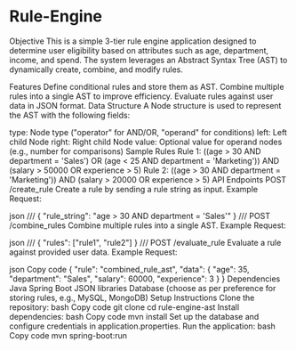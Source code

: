 # Rule-Engine

Objective
This is a simple 3-tier rule engine application designed to determine user eligibility based on attributes such as age, department, income, and spend. The system leverages an Abstract Syntax Tree (AST) to dynamically create, combine, and modify rules.

Features
Define conditional rules and store them as AST.
Combine multiple rules into a single AST to improve efficiency.
Evaluate rules against user data in JSON format.
Data Structure
A Node structure is used to represent the AST with the following fields:

type: Node type ("operator" for AND/OR, "operand" for conditions)
left: Left child Node
right: Right child Node
value: Optional value for operand nodes (e.g., number for comparisons)
Sample Rules
Rule 1: ((age > 30 AND department = 'Sales') OR (age < 25 AND department = 'Marketing')) AND (salary > 50000 OR experience > 5)
Rule 2: ((age > 30 AND department = 'Marketing')) AND (salary > 20000 OR experience > 5)
API Endpoints
POST /create_rule
Create a rule by sending a rule string as input.
Example Request:

json
///
{
  "rule_string": "age > 30 AND department = 'Sales'"
}
///
POST /combine_rules
Combine multiple rules into a single AST.
Example Request:

json
///
{
  "rules": ["rule1", "rule2"]
}
///
POST /evaluate_rule
Evaluate a rule against provided user data.
Example Request:

json
Copy code
{
  "rule": "combined_rule_ast",
  "data": {
    "age": 35,
    "department": "Sales",
    "salary": 60000,
    "experience": 3
  }
}
Dependencies
Java
Spring Boot
JSON libraries
Database (choose as per preference for storing rules, e.g., MySQL, MongoDB)
Setup Instructions
Clone the repository:
bash
Copy code
git clone <repository-url>
cd rule-engine-ast
Install dependencies:
bash
Copy code
mvn install
Set up the database and configure credentials in application.properties.
Run the application:
bash
Copy code
mvn spring-boot:run
